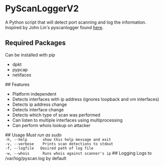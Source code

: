 # PyScanLoggerV2
A Python script that will detect port scanning and log the information. 
Inspired by John Lin's pyscanlogger found <a href="https://github.com/John-Lin/pyscanlogger">here</a>.
## Required Packages
Can be installed with pip
<br>
<ul>
	<li>dpkt</li>
	<li>pypcap</li>
	<li>netifaces</li>
</ul>
## Features
<ul>
	<li>Platform independent</li>
	<li>Detects interfaces with ip address (ignores loopback and vm interfaces)</li>
	<li>Detects ip address change</li>
	<li>Detects interface change</li>
	<li>Detects which type of scan was performed</li>
	<li>Can listen to multiple interfaces using multiprocessing</li>
	<li>Can perform whois lookup on attacker</li>
</ul>
## Usage
<i>Must run as sudo</i><br> 
<code>-h, --help       show this help message and exit</code><br>
<code>-v, --verbose    Prints scan detections to stdout</code><br>
<code>-f, --logfile   Desired path of log file</code></br>
<code>-w, --whois      Runs whois against scanner's ip</code>
## Logging
Logs to /var/log/pyscan.log by default